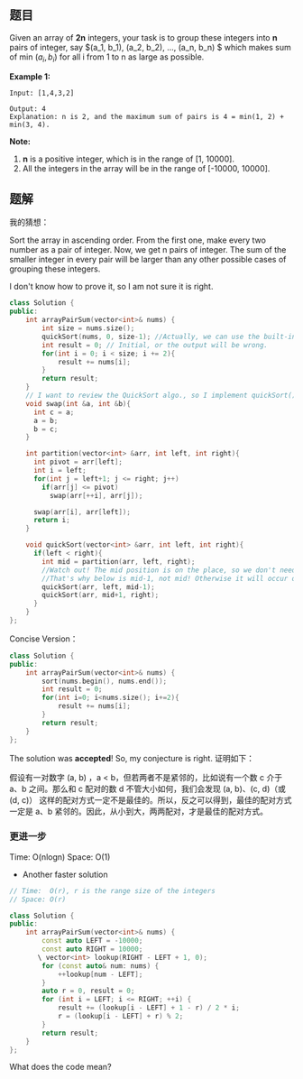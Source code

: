 ## 题目

Given an array of **2n** integers, your task is to group these integers into **n** pairs of integer, say $(a_1, b_1), (a_2, b_2), ..., (a_n, b_n) $ which makes sum of min $(a_i, b_i)$ for all i from 1 to n as large as possible.

**Example 1:**

```
Input: [1,4,3,2]

Output: 4
Explanation: n is 2, and the maximum sum of pairs is 4 = min(1, 2) + min(3, 4).
```

**Note:**

1. **n** is a positive integer, which is in the range of [1, 10000].
2. All the integers in the array will be in the range of [-10000, 10000].





## 题解

我的猜想：

Sort the array in ascending order. From the first one, make every two number as a pair of integer. Now, we get n pairs of integer. The sum of the smaller integer in every pair will be larger than any other possible cases of grouping these integers.

I don't know how to prove it, so I am not sure it is right.

```C++
class Solution {
public:
    int arrayPairSum(vector<int>& nums) {
        int size = nums.size();
        quickSort(nums, 0, size-1); //Actually, we can use the built-in function "sort(nums.begin(), nums.end())" instead.
        int result = 0; // Initial, or the output will be wrong.
        for(int i = 0; i < size; i += 2){
            result += nums[i];
        }
        return result;
    }
    // I want to review the QuickSort algo., so I implement quickSort() myself instead of using built-in function sort()
    void swap(int &a, int &b){
      int c = a;
      a = b;
      b = c;
    }

    int partition(vector<int> &arr, int left, int right){
      int pivot = arr[left];
      int i = left;
      for(int j = left+1; j <= right; j++)
        if(arr[j] <= pivot)
          swap(arr[++i], arr[j]);

      swap(arr[i], arr[left]);
      return i;
    }

    void quickSort(vector<int> &arr, int left, int right){
      if(left < right){
        int mid = partition(arr, left, right);
        //Watch out! The mid position is on the place, so we don't need to consider it again.
        //That's why below is mid-1, not mid! Otherwise it will occur overflow error!!!  
        quickSort(arr, left, mid-1);
        quickSort(arr, mid+1, right);
      }
    }
};

```

Concise Version：

```c++
class Solution {
public:
    int arrayPairSum(vector<int>& nums) {
        sort(nums.begin(), nums.end());
        int result = 0;
        for(int i=0; i<nums.size(); i+=2){
            result += nums[i];
        }
        return result;
    }
};
```

The solution was **accepted**! So, my conjecture is right. 证明如下：

假设有一对数字 (a, b) ，a < b，但若两者不是紧邻的，比如说有一个数 c 介于 a、b 之间。那么和 c 配对的数 d 不管大小如何，我们会发现 (a, b)、(c, d)（或(d, c)） 这样的配对方式一定不是最佳的。所以，反之可以得到，最佳的配对方式一定是 a、b 紧邻的。因此，从小到大，两两配对，才是最佳的配对方式。



### 更进一步

Time:  O(nlogn)
Space: O(1)

- Another faster solution

```c++
// Time:  O(r), r is the range size of the integers
// Space: O(r)

class Solution {
public:
    int arrayPairSum(vector<int>& nums) {
        const auto LEFT = -10000;
        const auto RIGHT = 10000;
       \ vector<int> lookup(RIGHT - LEFT + 1, 0);
        for (const auto& num: nums) {
            ++lookup[num - LEFT];
        }
        auto r = 0, result = 0;
        for (int i = LEFT; i <= RIGHT; ++i) {
            result += (lookup[i - LEFT] + 1 - r) / 2 * i;
            r = (lookup[i - LEFT] + r) % 2;
        }
        return result;
    }
};
```

What does the code mean?


